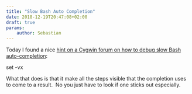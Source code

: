 ```yaml
---
title: "Slow Bash Auto Completion"
date: 2018-12-19T20:47:08+02:00
draft: true
params:
    author: Sebastian
---
```


Today I found a nice [hint on a Cygwin forum on how to debug slow Bash auto-completion](http://www.cygwin.com/ml/cygwin/2010-07/msg00516.html):

set -vx

What that does is that it make all the steps visible that the completion uses to come to a result.  No you just have to look if one sticks out especially.